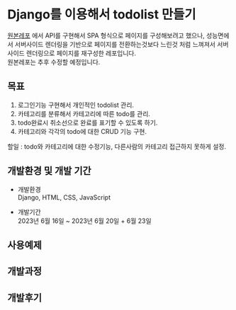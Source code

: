 # Django를 이용해서 todolist 만들기

[원본레포](https://github.com/kimbareum/Todolist) 에서 API를 구현해서 SPA 형식으로 페이지를 구성해보려고 했으나, 성능면에서 서버사이드 렌더링을 기반으로 페이지를 전환하는것보다 느린것 처럼 느껴져서 서버사이드 렌더링으로 페이지를 재구성한 레포입니다.  
원본레포는 추후 수정할 예정입니다.

## 목표

1. 로그인기능 구현해서 개인적인 todolist 관리.
2. 카테고리를 분류해서 카테고리에 따른 todo를 관리.
3. todo완료시 취소선으로 완료를 표기할 수 있도록 하기.
4. 카테고리와 각각의 todo에 대한 CRUD 기능 구현.

할일 : todo와 카테고리에 대한 수정기능, 다른사람의 카테고리 접근하지 못하게 설정.

## 개발환경 및 개발 기간

-   개발환경  
    Django, HTML, CSS, JavaScript

-   개발기간  
    2023년 6월 16일 ~ 2023년 6월 20일 + 6월 23일

## 사용예제

## 개발과정

## 개발후기
